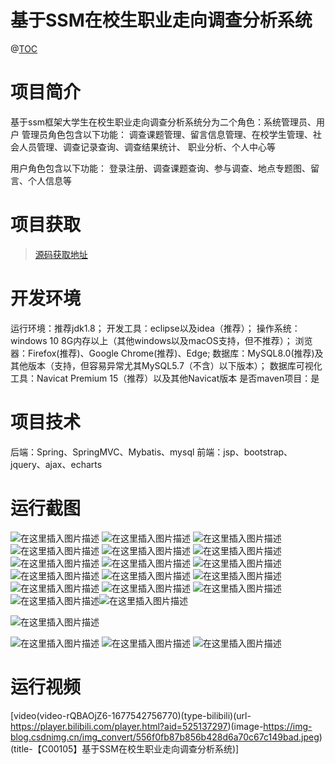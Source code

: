 # 基于SSM在校生职业走向调查分析系统

@[TOC](基于SSM在校生职业走向调查分析系统)
# 项目简介
基于ssm框架大学生在校生职业走向调查分析系统分为二个角色：系统管理员、用户
管理员角色包含以下功能： 
调查课题管理、留言信息管理、在校学生管理、社会人员管理、调查记录查询、调查结果统计、 职业分析、个人中心等

用户角色包含以下功能： 
登录注册、调查课题查询、参与调查、地点专题图、留言、个人信息等

 # 项目获取
> [源码获取地址](www.manoncode.cn/details?id=105)

 
# 开发环境

运行环境：推荐jdk1.8；
开发工具：eclipse以及idea（推荐）；
操作系统：windows 10 8G内存以上（其他windows以及macOS支持，但不推荐）；
浏览器：Firefox(推荐)、Google Chrome(推荐)、Edge;
数据库：MySQL8.0(推荐)及其他版本（支持，但容易异常尤其MySQL5.7（不含）以下版本）；
数据库可视化工具：Navicat Premium 15（推荐）以及其他Navicat版本
是否maven项目：是


 # 项目技术
 
后端：Spring、SpringMVC、Mybatis、mysql
前端：jsp、bootstrap、jquery、ajax、echarts

 # 运行截图
 ![在这里插入图片描述](https://img-blog.csdnimg.cn/a343485342e046819b3f8a0b88d839b8.png#pic_center)
![在这里插入图片描述](https://img-blog.csdnimg.cn/d7dddc2acdaa4c74831df608d1ed0129.png#pic_center)
![在这里插入图片描述](https://img-blog.csdnimg.cn/a65c15c9ee3541c7aa6210a46549aa55.png#pic_center)
![在这里插入图片描述](https://img-blog.csdnimg.cn/e970245b05f64b44b00b8217674a74a4.png#pic_center)
![在这里插入图片描述](https://img-blog.csdnimg.cn/e404ab73fce342b1b0209a6a4a94a769.png#pic_center)
![在这里插入图片描述](https://img-blog.csdnimg.cn/5679b952b2fd4b9cb472fea89db7aa0c.png#pic_center)
![在这里插入图片描述](https://img-blog.csdnimg.cn/998857082b02445cbf9b584c1ad017ab.png#pic_center)
![在这里插入图片描述](https://img-blog.csdnimg.cn/7ed4c693c0b544f6969db7cac567be79.png#pic_center)
![在这里插入图片描述](https://img-blog.csdnimg.cn/8568c08d02c24d4db308fb386179c4a5.png#pic_center)
![在这里插入图片描述](https://img-blog.csdnimg.cn/bb789ccfd3f14a578427346a2a4ccfb3.png#pic_center)
![在这里插入图片描述](https://img-blog.csdnimg.cn/b4b3e98d128d4ceaa814cb6a9c22af86.png#pic_center)
![在这里插入图片描述](https://img-blog.csdnimg.cn/c2cd880e891d442eb097475cef44fa4b.png#pic_center)
![在这里插入图片描述](https://img-blog.csdnimg.cn/995fe91f791640eb8a6b707e998a93fb.png#pic_center)
![在这里插入图片描述](https://img-blog.csdnimg.cn/b803965b5402439f8a7a8335ede8d72b.png#pic_center)
![在这里插入图片描述](https://img-blog.csdnimg.cn/18d660af9e514e928a6b2edaa3d9ea54.png#pic_center)
![在这里插入图片描述](https://img-blog.csdnimg.cn/98c70bdee0e8476f950356b427d76848.png#pic_center)![在这里插入图片描述](https://img-blog.csdnimg.cn/cdc24e01e4544249bd4a7b8afed6e279.png#pic_center)

![在这里插入图片描述](https://img-blog.csdnimg.cn/a043d1913f474e3fa33daea375112b31.png#pic_center)


![在这里插入图片描述](https://img-blog.csdnimg.cn/02e35d014d624dd691c48b4b786fb76d.png#pic_center)
![在这里插入图片描述](https://img-blog.csdnimg.cn/d5f069b013b14b75a7bc63aaab48a75c.png#pic_center)
![在这里插入图片描述](https://img-blog.csdnimg.cn/8ea9ba89935e4cb88e98c372ba143383.png#pic_center)
# 运行视频

[video(video-rQBAOjZ6-1677542756770)(type-bilibili)(url-https://player.bilibili.com/player.html?aid=525137297)(image-https://img-blog.csdnimg.cn/img_convert/556f0fb87b856b428d6a70c67c149bad.jpeg)(title-【C00105】基于SSM在校生职业走向调查分析系统)]

